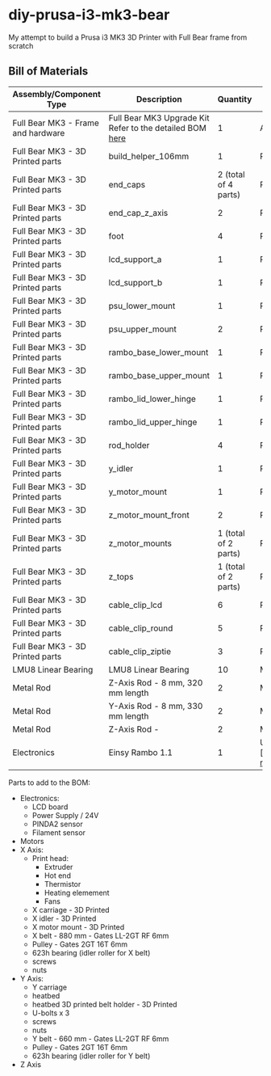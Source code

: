 # diy-prusa-i3-mk3-bear
My attempt to build a Prusa i3 MK3 3D Printer with Full Bear frame from scratch

## Bill of Materials
Assembly/Component Type            | Description                       | Quantity | Possible sources and notes 
---------------------------------- | --------------------------------- | -------- | --------------------------
Full Bear MK3 - Frame and hardware | Full Bear MK3 Upgrade Kit<br>Refer to the detailed BOM [here](https://github.com/gregsaun/prusa_i3_bear_upgrade/blob/master/full_upgrade/for_mk3/manual/bom.md) | 1 | ALL3D Makers [MK3 Bear Upgrade](https://all3dmakers.com/collections/bear-upgrade-kit/products/mk3-bear-upgrade)
Full Bear MK3 - 3D Printed parts   | build_helper_106mm                | 1        | Print (priority 1)
Full Bear MK3 - 3D Printed parts   | end_caps                          | 2 (total of 4 parts) | Print (priority 3)
Full Bear MK3 - 3D Printed parts   | end_cap_z_axis                    | 2        | Print (priority 3)
Full Bear MK3 - 3D Printed parts   | foot                              | 4        | Print (priority 2)
Full Bear MK3 - 3D Printed parts   | lcd_support_a                     | 1        | Print (priority 2)
Full Bear MK3 - 3D Printed parts   | lcd_support_b                     | 1        | Print (priority 2)
Full Bear MK3 - 3D Printed parts   | psu_lower_mount                   | 1        | Print (priority 2)
Full Bear MK3 - 3D Printed parts   | psu_upper_mount                   | 2        | Print (priority 2)
Full Bear MK3 - 3D Printed parts   | rambo_base_lower_mount            | 1        | Print (priority 2)
Full Bear MK3 - 3D Printed parts   | rambo_base_upper_mount            | 1        | Print (priority 2)
Full Bear MK3 - 3D Printed parts   | rambo_lid_lower_hinge             | 1        | Print (priority 2)
Full Bear MK3 - 3D Printed parts   | rambo_lid_upper_hinge             | 1        | Print (priority 2)
Full Bear MK3 - 3D Printed parts   | rod_holder                        | 4        | Print (priority 1)
Full Bear MK3 - 3D Printed parts   | y_idler                           | 1        | Print (priority 1)
Full Bear MK3 - 3D Printed parts   | y_motor_mount                     | 1        | Print (priority 1)
Full Bear MK3 - 3D Printed parts   | z_motor_mount_front               | 2        | Print (priority 1)
Full Bear MK3 - 3D Printed parts   | z_motor_mounts                    | 1 (total of 2 parts) | Print (priority 1)
Full Bear MK3 - 3D Printed parts   | z_tops                            | 1 (total of 2 parts) | Print (priority 1)
Full Bear MK3 - 3D Printed parts   | cable_clip_lcd                    | 6        | Print (priority 3)
Full Bear MK3 - 3D Printed parts   | cable_clip_round                  | 5        | Print (priority 3)
Full Bear MK3 - 3D Printed parts   | cable_clip_ziptie                 | 3        | Print (priority 3)
LMU8 Linear Bearing                | LMU8 Linear Bearing               | 10       | Misumi LMU8
Metal Rod                          | Z-Axis Rod - 8 mm, 320 mm length  | 2        | Misumi PSFJ8-320
Metal Rod                          | Y-Axis Rod - 8 mm, 330 mm length  | 2        | Misumi PSFJ8-330
Metal Rod                          | Z-Axis Rod -                      | 2        | Misumi PSFJ8-370
Electronics                        | Einsy Rambo 1.1                   | 1        | UltiMachine (EINSY RAMBo 1.1)[https://ultimachine.com/collections/electronics/products/einsy-rambo-1-1]

Parts to add to the BOM:
* Electronics:
  * LCD board
  * Power Supply / 24V
  * PINDA2 sensor
  * Filament sensor
* Motors
* X Axis:
  * Print head:
    * Extruder
    * Hot end
    * Thermistor
    * Heating elemement
    * Fans
  * X carriage - 3D Printed
  * X idler - 3D Printed
  * X motor mount - 3D Printed
  * X belt - 880 mm - Gates LL-2GT RF 6mm
  * Pulley - Gates 2GT 16T 6mm
  * 623h bearing (idler roller for X belt)
  * screws
  * nuts
* Y Axis:
  * Y carriage
  * heatbed
  * heatbed 3D printed belt holder - 3D Printed
  * U-bolts x 3
  * screws
  * nuts
  * Y belt - 660 mm - Gates LL-2GT RF 6mm
  * Pulley - Gates 2GT 16T 6mm
  * 623h bearing (idler roller for Y belt)
* Z Axis


